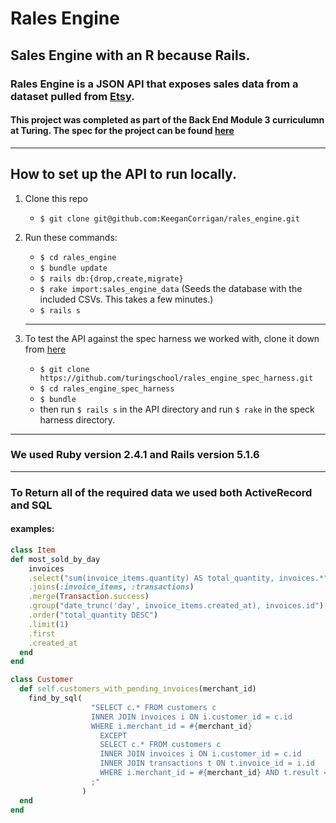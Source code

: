 # Rales Engine


## Sales Engine with an R because Rails.

### Rales Engine is a JSON API that exposes sales data from a dataset pulled from [Etsy](https://www.etsy.com).
#### This project was completed as part of the Back End Module 3 curriculumn at Turing. The spec for the project can be found [here](http://backend.turing.io/module3/projects/rails_engine)
___
## How to set up the API to run locally.

1. Clone this repo
    * `$ git clone git@github.com:KeeganCorrigan/rales_engine.git`

2. Run these commands:
    * `$ cd rales_engine`
    * `$ bundle update`
    * `$ rails db:{drop,create,migrate}`
    * `$ rake import:sales_engine_data` (Seeds the database with the included CSVs. This takes a few minutes.)
    * `$ rails s`
    ---
3. To test the API against the spec harness we worked with, clone it down from [here](https://github.com/turingschool/rales_engine_spec_harness)
    * `$ git clone https://github.com/turingschool/rales_engine_spec_harness.git`
    * `$ cd rales_engine_spec_harness`
    * `$ bundle`
    * then run `$ rails s` in the API directory and run `$ rake` in the speck harness directory.
___

### We used Ruby version 2.4.1 and Rails version 5.1.6
___
### To Return all of the required data we used both ActiveRecord and SQL
#### examples:
  ```ruby
  class Item
  def most_sold_by_day
      invoices
      .select("sum(invoice_items.quantity) AS total_quantity, invoices.*")
      .joins(:invoice_items, :transactions)
      .merge(Transaction.success)
      .group("date_trunc('day', invoice_items.created_at), invoices.id")
      .order("total_quantity DESC")
      .limit(1)
      .first
      .created_at
    end
  end
  ```
  ```ruby
  class Customer
    def self.customers_with_pending_invoices(merchant_id)
      find_by_sql(
                    "SELECT c.* FROM customers c
                    INNER JOIN invoices i ON i.customer_id = c.id
                    WHERE i.merchant_id = #{merchant_id}
                      EXCEPT
                      SELECT c.* FROM customers c
                      INNER JOIN invoices i ON i.customer_id = c.id
                      INNER JOIN transactions t ON t.invoice_id = i.id
                      WHERE i.merchant_id = #{merchant_id} AND t.result = 'success'
                    ;"
                  )
    end
  end
  ```
